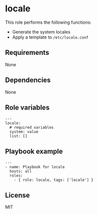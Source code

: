 # locale

This role performs the following functions:

- Generate the system locales
- Apply a template to `/etc/locale.conf`

## Requirements

None

## Dependencies

None

## Role variables

```
---
locale:
  # required variables
  system: value
  list: []
```

## Playbook example

```
---
- name: Playbook for locale
  hosts: all
  roles:
    - { role: locale, tags: ['locale'] }
```

## License

MIT
